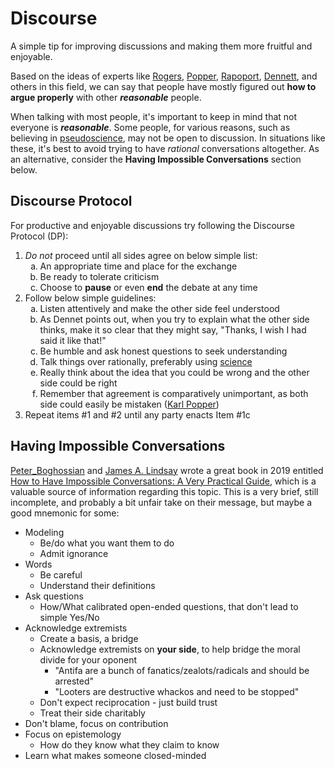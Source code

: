 # Discourse
A simple tip for improving discussions and making them more fruitful and enjoyable.

Based on the ideas of experts like [Rogers](https://en.wikipedia.org/wiki/Carl_Rogers), [Popper](https://en.wikipedia.org/wiki/Karl_Popper), [Rapoport](https://en.wikipedia.org/wiki/Anatol_Rapoport), [Dennett](https://en.wikipedia.org/wiki/Daniel_Dennett), and others in this field, we can say that people have mostly figured out __how to argue properly__ with other **_reasonable_** people.

When talking with most people, it's important to keep in mind that not everyone is **_reasonable_**. Some people, for various reasons, such as believing in [pseudoscience](../pseudoscience), may not be open to discussion. In situations like these, it's best to avoid trying to have *rational* conversations altogether. As an alternative, consider the **Having Impossible Conversations** section below.

## Discourse Protocol
For productive and enjoyable discussions try following the Discourse Protocol (DP):

1. *Do not* proceed until all sides agree on below simple list:
    <ol style="list-style-type: lower-latin">
    <li>An appropriate time and place for the exchange</li>
    <li>Be ready to tolerate criticism</li>
    <li>Choose to <b>pause</b> or even <b>end</b> the debate at any time</li>
    </ol>
2. Follow below simple guidelines:
    <ol style="list-style-type: lower-latin">
    <li>Listen attentively and make the other side feel understood</li>
    <li>As Dennet points out, when you try to explain what the other side thinks, make it so clear that they might say, "Thanks, I wish I had said it like that!"</li>
    <li>Be humble and ask honest questions to seek understanding</li>
    <li>Talk things over rationally, preferably using <a href="https://que.one/science/">science</a></li>
    <li>Really think about the idea that you could be wrong and the other side could be right</li>
    <li>Remember that agreement is comparatively unimportant, as both side could easily be mistaken (<a href="https://que.one/discourse/popper/">Karl Popper</a>)</li>
    </ol>
3. Repeat items #1 and #2 until any party enacts Item #1c

## Having Impossible Conversations
[Peter_Boghossian](https://en.wikipedia.org/wiki/Peter_Boghossian) and [James A. Lindsay](https://en.wikipedia.org/wiki/James_A._Lindsay) wrote a great book in 2019 entitled [How to Have Impossible Conversations: A Very Practical Guide](https://a.co/d/3xpHH8x), which is a valuable source of information regarding this topic. This is a very brief, still incomplete, and probably a bit unfair take on their message, but maybe a good mnemonic for some:

- Modeling
  - Be/do what you want them to do
  - Admit ignorance
- Words
  - Be careful
  - Understand their definitions
- Ask questions
  - How/What calibrated open-ended questions, that don't lead to simple Yes/No
- Acknowledge extremists
  - Create a basis, a bridge
  - Acknowledge extremists on **your side**, to help bridge the moral divide for your oponent
    - "Antifa are a bunch of fanatics/zealots/radicals and should be arrested"
    - "Looters are destructive whackos and need to be stopped"
  - Don't expect reciprocation - just build trust
  - Treat their side charitably
- Don't blame, focus on contribution
- Focus on epistemology
  - How do they know what they claim to know
- Learn what makes someone closed-minded
